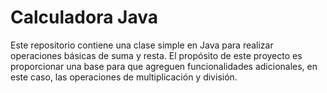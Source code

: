 # Calculadora Java

Este repositorio contiene una clase simple en Java para realizar operaciones básicas de suma y resta. 
El propósito de este proyecto es proporcionar una base para que agreguen funcionalidades adicionales, en este caso, las operaciones de multiplicación y división.
